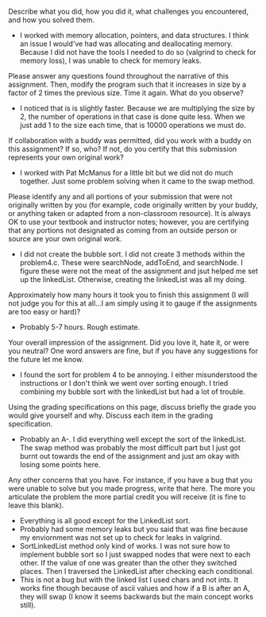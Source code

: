 
Describe what you did, how you did it, what challenges you encountered, and how you solved them. 
- I worked with memory allocation, pointers, and data structures. I think an issue I would've had was allocating and deallocating memory. Because I did not have the tools I needed to do so (valgrind to check
for memory loss), I was unable to check for memory leaks.

Please answer any questions found throughout the narrative of this assignment.
Then, modify the program such that it increases in size by a factor of 2 times the previous size. Time it again. What do you observe?
- I noticed that is is slightly faster. Because we are multiplying the size by 2, the number of operations in that case is done quite less. When we just add 1 to the size each time, that is 10000 operations we must do.

If collaboration with a buddy was permitted, did you work with a buddy on this assignment? If so, who? If not, do you certify that this submission represents your own original work?
- I worked with Pat McManus for a little bit but we did not do much together. Just some problem solving when it came to the swap method.

Please identify any and all portions of your submission that were not originally written by you (for example, code originally written by your buddy, or anything taken or adapted from a non-classroom resource). It is always OK to use your textbook and instructor notes; however, you are certifying that any portions not designated as coming from an outside person or source are your own original work.
- I did not create the bubble sort. I did not create 3 methods within the problem4.c. These were searchNode, addToEnd, and searchNode. I figure these were not the meat of the assignment and jsut helped me set up the linkedList. Otherwise, creating the linkedList was all my doing.

Approximately how many hours it took you to finish this assignment (I will not judge you for this at all...I am simply using it to gauge if the assignments are too easy or hard)?
- Probably 5-7 hours. Rough estimate.

Your overall impression of the assignment. Did you love it, hate it, or were you neutral? One word answers are fine, but if you have any suggestions for the future let me know.
- I found the sort for problem 4 to be annoying. I either misunderstood the instructions or I don't think we went over sorting enough. I tried combining my bubble sort with the linkedList but had a lot of trouble.

Using the grading specifications on this page, discuss briefly the grade you would give yourself and why. Discuss each item in the grading specification.
- Probably an A-. I did everything well except the sort of the linkedList. The swap method was probably the most difficult part but I just got burnt out towards the end of the assignment and just am okay with losing some points here.

Any other concerns that you have. For instance, if you have a bug that you were unable to solve but you made progress, write that here. The more you articulate the problem the more partial credit you will receive (it is fine to leave this blank).
- Everything is all good except for the LinkedList sort. 
- Probably had some memory leaks but you said that was fine because my enviornment was not set up to check for leaks in valgrind.
- SortLinkedList method only kind of works. I was not sure how to implement bubble sort so I just swapped nodes that were next to each other. If the value of one was greater than the other they switched places. Then I traversed the LinkedList after checking each conditional.
- This is not a bug but with the linked list I used chars and not ints. It works fine though because of ascii values and how if a B is after an A, they will swap (I know it seems backwards but the main concept works still).